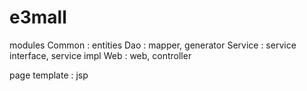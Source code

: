 # e3mall

modules
    Common : entities
    Dao : mapper, generator
    Service : service interface, service impl
    Web : web, controller

page template : jsp
